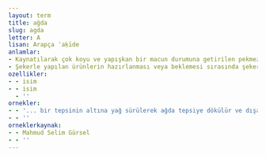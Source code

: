 ```yaml
---
layout: term
title: ağda
slug: agda
letter: A
lisan: Arapça ʿaḳīde
anlamlar:
- Kaynatılarak çok koyu ve yapışkan bir macun durumuna getirilen pekmez veya limonlu şeker eriyiği
- Şekerle yapılan ürünlerin hazırlanması veya beklemesi sırasında şekerin ulaştığı koyuluk
ozellikler:
- - isim
- - isim
  - ''
ornekler:
- - '... bir tepsinin altına yağ sürülerek ağda tepsiye dökülür ve dışarıya konulur, hava soğuk olduğundan ağda katılaşarak donar.'
- - ''
orneklerkaynak:
- - Mahmud Selim Gürsel
- - ''
---
```

